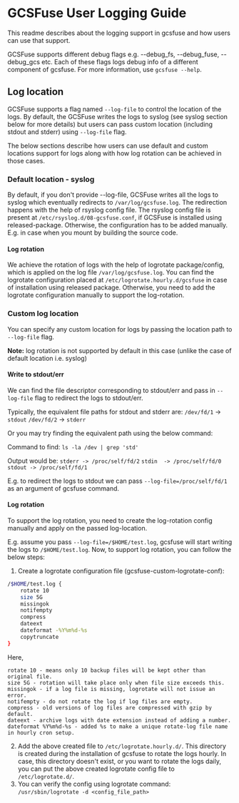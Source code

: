 # GCSFuse User Logging Guide
This readme describes about the logging support in gcsfuse and how users can use
that support.

GCSFuse supports different debug flags e.g. --debug_fs, --debug_fuse, 
--debug_gcs etc. Each of these flags logs debug info of a different component
of gcsfuse. For more information, use `gcsfuse --help`.

## Log location
GCSFuse supports a flag named `--log-file` to control the location of the logs.
By default, the GCSFuse writes the logs to syslog (see syslog section below for
more details) but users can pass custom location (including stdout and stderr)
using `--log-file` flag.

The below sections describe how users can use default and custom locations
support for logs along with how log rotation can be achieved in those cases.

### Default location - syslog
By default, if you don't provide --log-file, GCSFuse writes all the logs to
syslog which eventually redirects to `/var/log/gcsfuse.log`. The redirection
happens with the help of rsyslog config file. The rsyslog config file is present
at `/etc/rsyslog.d/08-gcsfuse.conf`, if GCSFuse is installed using released-package.
Otherwise, the configuration has to be added manually. E.g. in case when you
mount by building the source code.

#### Log rotation
We achieve the rotation of logs with the help of logrotate package/config, which
is applied on the log file `/var/log/gcsfuse.log`. You can find the logrotate
configuration placed at `/etc/logrotate.hourly.d/gcsfuse` in case of installation
using released package. Otherwise, you need to add the logrotate configuration
manually to support the log-rotation.

### Custom log location
You can specify any custom location for logs by passing the location path to
`--log-file` flag.

**Note:** log rotation is not supported by default in this case (unlike the case of
default location i.e. syslog)

#### Write to stdout/err
We can find the file descriptor corresponding to stdout/err and pass in `--log-file`
flag to redirect the logs to stdout/err.

Typically, the equivalent file paths for stdout and stderr are:
`/dev/fd/1` -> `stdout`
`/dev/fd/2` -> `stderr`

Or you may try finding the equivalent path using the below command:

Command to find:
`ls -la /dev | grep 'std'`

Output would be:
`stderr -> /proc/self/fd/2`
`stdin  -> /proc/self/fd/0`
`stdout -> /proc/self/fd/1`

E.g. to redirect the logs to stdout we can pass `--log-file=/proc/self/fd/1` as
an argument of gcsfuse command.

#### Log rotation
To support the log rotation, you need to create the log-rotation config manually
and apply on the passed log-location.

E.g. assume you pass `--log-file=/$HOME/test.log`, gcsfuse will start writing
the logs to `/$HOME/test.log`. Now, to support log rotation, you can follow the
below steps:

1. Create a logrotate configuration file (gcsfuse-custom-logrotate-conf):
```bash
/$HOME/test.log {
    rotate 10
    size 5G
    missingok
    notifempty
    compress
    dateext
    dateformat -%Y%m%d-%s
    copytruncate
}
```

Here,
``` text
rotate 10 - means only 10 backup files will be kept other than original file.
size 5G - rotation will take place only when file size exceeds this.
missingok - if a log file is missing, logrotate will not issue an error.
notifempty - do not rotate the log if log files are empty.
compress - old versions of log files are compressed with gzip by default.
dateext - archive logs with date extension instead of adding a number.
dateformat %Y%m%d-%s - added %s to make a unique rotate-log file name in hourly cron setup.
```
2. Add the above created file to `/etc/logrotate.hourly.d/`. This directory is created 
during the installation of gcsfuse to rotate the logs hourly. In case, this directory
doesn't exist, or you want to rotate the logs daily, you can put the above created
logrotate config file to `/etc/logrotate.d/`.
3. You can verify the config using logrotate command:
`/usr/sbin/logrotate -d <config_file_path>`
